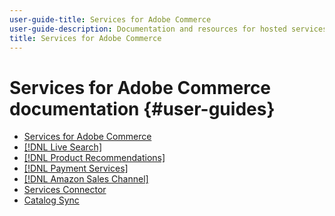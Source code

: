 ```yaml
---
user-guide-title: Services for Adobe Commerce
user-guide-description: Documentation and resources for hosted services that provide extended capabilities to Adobe Commerce and Magento Open Source.
title: Services for Adobe Commerce
---
```

# Services for Adobe Commerce documentation {#user-guides}

- [Services for Adobe Commerce](home.md)
- [[!DNL Live Search]](https://experienceleague.adobe.com/docs/commerce-merchant-services/live-search/overview.html)
- [[!DNL Product Recommendations]](https://docs.magento.com/user-guide/recommendations/overview.html)
- [[!DNL Payment Services]](https://experienceleague.adobe.com/docs/commerce-merchant-services/payment-services/guide-overview.html)
- [[!DNL Amazon Sales Channel]](https://experienceleague.adobe.com/docs/commerce-channels/amazon/guide-overview.html)
- [Services Connector](https://docs.magento.com/user-guide/system/saas.html)
- [Catalog Sync](https://docs.magento.com/user-guide/system/catalog-sync.html)

